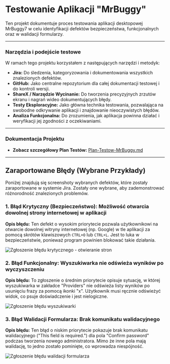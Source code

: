 
# Testowanie Aplikacji "MrBuggy"

Ten projekt dokumentuje proces testowania aplikacji desktopowej MrBuggy7 w celu identyfikacji defektów bezpieczeństwa, funkcjonalnych oraz w walidacji formularzy.

---

### Narzędzia i podejście testowe

W ramach tego projektu korzystałem z następujących narzędzi i metodyk:

* **Jira:** Do śledzenia, kategoryzowania i dokumentowania wszystkich znalezionych defektów.
* **GitHub:** Jako centralne repozytorium dla całej dokumentacji testowej i do kontroli wersji.
* **ShareX / Narzędzie Wycinanie:** Do tworzenia precyzyjnych zrzutów ekranu i nagrań wideo dokumentujących błędy.
* **Testy Eksploracyjne:** Jako główna technika testowania, pozwalająca na swobodne odkrywanie aplikacji i znajdowanie nieoczywistych błędów.
* **Analiza Funkcjonalna:** Do zrozumienia, jak aplikacja powinna działać i weryfikacji jej zgodności z oczekiwaniami.

---

### Dokumentacja Projektu

* **Zobacz szczegółowy Plan Testów:** [Plan-Testow-MrBuggy.md](https://github.com/Kamil-Szyszkowski/testy-manualne-portfolio/blob/main/TestyManualne/mrbugy/Plan-Testów.md)

---

## Zaraportowane Błędy (Wybrane Przykłady)

Poniżej znajdują się screenshoty wybranych defektów, które zostały zaraportowane w systemie Jira. Zostały one wybrane, aby zademonstrować różnorodność znalezionych problemów.

### 1. Błąd Krytyczny (Bezpieczeństwo): Możliwość otwarcia dowolnej strony internetowej w aplikacji

**Opis błędu:** Ten defekt o wysokim priorytecie pozwala użytkownikowi na otwarcie dowolnej witryny internetowej (np. Google) w tle aplikacji za pomocą skrótów klawiszowych `CTRL+O` lub `CTRL+L`. Jest to luka w bezpieczeństwie, ponieważ program powinien blokować takie działania.

![Zgłoszenie błędu krytycznego - otwieranie stron](./bug-reports/bug-security-ctrl-o.png)

### 2. Błąd Funkcjonalny: Wyszukiwarka nie odświeża wyników po wyczyszczeniu

**Opis błędu:** To zgłoszenie o średnim priorytecie opisuje sytuację, w której wyszukiwarka w zakładce "Providers" nie odświeża listy wyników po usunięciu frazy za pomocą ikonki "x". Użytkownik musi ręcznie odświeżyć widok, co psuje doświadczenie i jest nielogiczne.

![Zgłoszenie błędu wyszukiwarki](./bug-reports/bug-search-clear.png)

### 3. Błąd Walidacji Formularza: Brak komunikatu walidacyjnego

**Opis błędu:** Ten błąd o niskim priorytecie pokazuje brak komunikatu walidacyjnego ("This field is required.") dla pola "Confirm password" podczas tworzenia nowego administratora. Mimo że inne pola mają walidację, to jedno zostało pominięte, co wprowadza niespójność.

![Zgłoszenie błędu walidacji formularza](./bug-reports/bug-validation-password.png)
